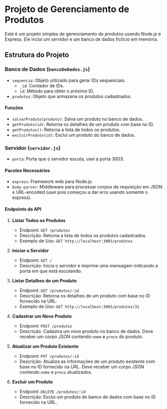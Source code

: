 # Projeto de Gerenciamento de Produtos

Este é um projeto simples de gerenciamento de produtos usando Node.js e Express. Ele inclui um servidor e um banco de dados fictício em memória.

## Estrutura do Projeto

### Banco de Dados (`bancoDeDados.js`)

- `sequencia`: Objeto utilizado para gerar IDs sequenciais.
  - `_id`: Contador de IDs.
  - `id`: Método para obter o próximo ID.
- `produtos`: Objeto que armazena os produtos cadastrados.

#### Funções

- `salvarProduto(produto)`: Salva um produto no banco de dados.
- `getProduto(id)`: Retorna os detalhes de um produto com base no ID.
- `getProdutos()`: Retorna a lista de todos os produtos.
- `excluirProduto(id)`: Exclui um produto do banco de dados.

### Servidor (`servidor.js`)

- `porta`: Porta que o servidor escuta, usei a porta 3003.

#### Pacotes Necessários

- `express`: Framework web para Node.js.
- `body-parser`: Middleware para processar corpos de requisição em JSON e URL-encoded (usei pois começou a dar erro usando somente o express).

#### Endpoints da API

1. **Listar Todos os Produtos**
   - Endpoint: `GET /produtos`
   - Descrição: Retorna a lista de todos os produtos cadastrados.
   - Exemplo de Uso: `GET http://localhost:3003/produtos`

2. **Iniciar o Servidor**
   - Endpoint: `GET /`
   - Descrição: Inicia o servidor e imprime uma mensagem indicando a porta em que está escutando.

3. **Listar Detalhes de um Produto**
   - Endpoint: `GET /produtos/:id`
   - Descrição: Retorna os detalhes de um produto com base no ID fornecido na URL.
   - Exemplo de Uso: `GET http://localhost:3003/produtos/31`

4. **Cadastrar um Novo Produto**
   - Endpoint: `POST /produtos`
   - Descrição: Cadastra um novo produto no banco de dados. Deve receber um corpo JSON contendo `nome` e `preco` do produto.

5. **Atualizar um Produto Existente**
   - Endpoint: `PUT /produtos/:id`
   - Descrição: Atualiza as informações de um produto existente com base no ID fornecido na URL. Deve receber um corpo JSON contendo `nome` e `preco` atualizados.

6. **Excluir um Produto**
   - Endpoint: `DELETE /produtos/:id`
   - Descrição: Exclui um produto do banco de dados com base no ID fornecido na URL.
